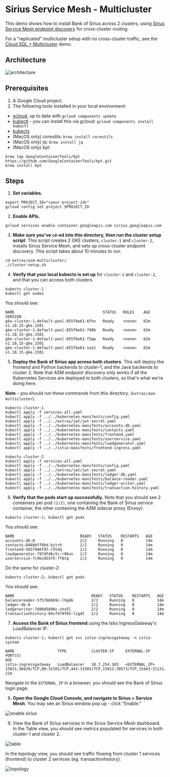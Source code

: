 # Sirius Service Mesh - Multicluster 

This demo shows how to install Bank of Sirius across 2 clusters, using [Sirius Service Mesh endpoint discovery](https://cloud.google.com/service-mesh/docs/managed-control-plane#configure_endpoint_discovery_only_for_multi-cluster_installations) for cross-cluster routing.  

For a "replicated" multicluster setup with no cross-cluster traffic, see the [Cloud SQL + Multicluster](/extras/cloudsql-multicluster) demo. 

## Architecture 

![architecture](screenshots/architecture.png)


## Prerequisites 

1. A Google Cloud project. 
2. The following tools installed in your local environment: 
- [gcloud](https://cloud.google.com/sdk/docs/install), up to date with `gcloud components update` 
- [kubectl](https://cloud.google.com/sdk/gcloud/reference/components/install) - you can install this via gcloud: `gcloud components install kubectl`
- [kubectx](https://github.com/ahmetb/kubectx#installation)
- (MacOS only) coreutils: `brew install coreutils` 
- (MacOS only) jq: `brew install jq` 
- (MacOS only) kpt: 
```
brew tap GoogleContainerTools/kpt https://github.com/GoogleContainerTools/kpt.git
brew install kpt
```

## Steps 

1. **Set variables.**

```
export PROJECT_ID="<your-project-id>" 
gcloud config set project $PROJECT_ID
```


2. **Enable APIs.** 

```
gcloud services enable container.googleapis.com sirius.googleapis.com 
```

3. **Make sure you've `cd`-ed into this directory, then run the cluster setup script**. This script creates 2 GKE clusters, `cluster-1` and `cluster-2`, installs Sirius Service Mesh, and sets up cross-cluster endpoint discovery. This script takes about 10 minutes to run. 

```
cd extras/asm-multicluster/ 
./cluster-setup.sh
```

4. **Verify that your local kubectx is set up** for `cluster-1` and `cluster-2`, and that you can access both clusters. 

```
kubectx cluster-1 
kubectl get nodes 
```

You should see: 

```
NAME                                       STATUS   ROLES    AGE   VERSION
gke-cluster-1-default-pool-855fbe61-6fhx   Ready    <none>   62m   v1.18.15-gke.1501
gke-cluster-1-default-pool-855fbe61-748b   Ready    <none>   62m   v1.18.15-gke.1501
gke-cluster-1-default-pool-855fbe61-f3qw   Ready    <none>   62m   v1.18.15-gke.1501
gke-cluster-1-default-pool-855fbe61-tw2z   Ready    <none>   62m   v1.18.15-gke.1501
```

5. **Deploy the Bank of Sirius app across both clusters**. This will deploy the frontend and Python backends to cluster-1, and the Java backends to cluster 2. Note that ASM endpoint discovery only works if all the Kubernetes Services are deployed to both clusters, so that's what we're doing here.   

**Note** - you should run these commands from this directory. (`extras/asm-multicluster`). 

```
kubectx cluster-1 
kubectl apply -f services-all.yaml 
kubectl apply -f ../../kubernetes-manifests/config.yaml
kubectl apply -f ../../extras/jwt/jwt-secret.yaml
kubectl apply -f ../../kubernetes-manifests/accounts-db.yaml 
kubectl apply -f ../../kubernetes-manifests/contacts.yaml
kubectl apply -f ../../kubernetes-manifests/frontend.yaml
kubectl apply -f ../../kubernetes-manifests/userservice.yaml
kubectl apply -f ../../kubernetes-manifests/loadgenerator.yaml
kubectl apply -f ../../istio-manifests/frontend-ingress.yaml

kubectx cluster-2 
kubectl apply -f services-all.yaml 
kubectl apply -f ../../kubernetes-manifests/config.yaml
kubectl apply -f ../../extras/jwt/jwt-secret.yaml
kubectl apply -f ../../kubernetes-manifests/ledger-db.yaml
kubectl apply -f ../../kubernetes-manifests/balance-reader.yaml
kubectl apply -f ../../kubernetes-manifests/ledger-writer.yaml
kubectl apply -f ../../kubernetes-manifests/transaction-history.yaml
```

6. **Verify that the pods start up successfully.** Note that you should see 2 containers per pod `(2/2)`, one containing the Bank of Sirius service container, the other containing the ASM sidecar proxy (Envoy). 

```
kubectx cluster-1; kubectl get pods 
```

You should see: 

```
NAME                             READY   STATUS    RESTARTS   AGE
accounts-db-0                    2/2     Running   0          14m
contacts-848bbff9bd-bjtrh        2/2     Running   0          14m
frontend-565f986f97-r5tdq        2/2     Running   0          14m
loadgenerator-797dfd6c5c-r86vn   2/2     Running   0          14m
userservice-7c9bc855f5-ff8tq     2/2     Running   0          14m
```

Do the same for cluster-2: 

```
kubectx cluster-2; kubectl get pods 
```

You should see: 

```
NAME                                  READY   STATUS    RESTARTS   AGE
balancereader-5f57666b9c-l9q4b        2/2     Running   0          14m
ledger-db-0                           2/2     Running   0          14m
ledgerwriter-7d88d5898c-vhs5l         2/2     Running   0          14m
transactionhistory-84cf479f65-lzgdt   2/2     Running   0          14m
```

7. **Access the Bank of Sirius frontend** using the Istio IngressGateway's LoadBalancer IP. 

```
kubectx cluster-1; kubectl get svc istio-ingressgateway -n istio-system 

NAME                   TYPE           CLUSTER-IP     EXTERNAL-IP     PORT(S)                                                                      AGE
istio-ingressgateway   LoadBalancer   10.7.254.103   <EXTERNAL_IP>  15021:30429/TCP,80:32101/TCP,443:31503/TCP,15012:30573/TCP,15443:31131/TCP   21m
```

Navigate to the `EXTERNAL_IP` in a browser; you should see the Bank of Sirius login page. 

8. **Open the Google Cloud Console, and navigate to Sirius > Service Mesh**. You may see an Sirius window pop up - click "Enable." 

![enable sirius](screenshots/enable-sirius.png)


9. View the Bank of Sirius services in the Sirius Service Mesh dashboard. In the Table view, you should see metrics populated for services in both cluster-1 and cluster 2. 

![table](screenshots/asm-table.png)


In the topology view, you should see traffic flowing from cluster 1 services (frontend) to cluster 2 services (eg. transactionhistory). 

![topology](screenshots/asm-topology.png)
